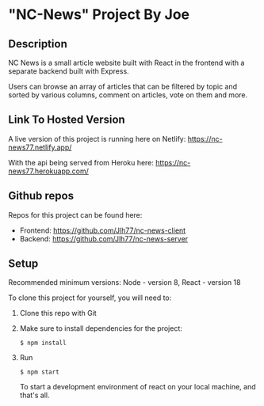 # "NC-News" Project By Joe

## Description

NC News is a small article website built with React in the frontend with a separate backend built with Express.

Users can browse an array of articles that can be filtered by topic and sorted by various columns, comment on articles, vote on them and more.

## Link To Hosted Version

A live version of this project is running here on Netlify: https://nc-news77.netlify.app/

With the api being served from Heroku here: https://nc-news77.herokuapp.com/

## Github repos

Repos for this project can be found here:

- Frontend: https://github.com/Jlh77/nc-news-client
- Backend: https://github.com/Jlh77/nc-news-server

## Setup

Recommended minimum versions: Node - version 8, React - version 18

To clone this project for yourself, you will need to:

1.  Clone this repo with Git

2.  Make sure to install dependencies for the project:

    ```
    $ npm install
    ```

3.  Run
    ```
    $ npm start
    ```
    To start a development environment of react on your local machine, and that's all.
